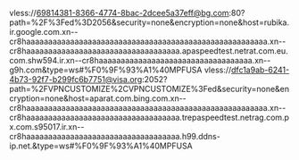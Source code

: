 vless://69814381-8366-4774-8bac-2dcee5a37eff@bg.com:80?path=%2F%3Fed%3D2056&security=none&encryption=none&host=rubika.ir.google.com.xn--cr8haaaaaaaaaaaaaaaaaaaaaaaaaaaaaaaaaaaaaaaaaaaaaaaaaaaaaaa.xn--cr8haaaaaaaaaaaaaaaaaaaaaaaaaaaaaaaaaaa.apaspeedtest.netrat.com.eu.com.shw594.ir.xn--cr8haaaaaaaaaaaaaaaaaaaaaaaaaaaaaaaaaaa.xn--g9h.com&type=ws#%F0%9F%93%A1%40MPFUSA
vless://dfc1a9ab-6241-4b73-92f7-b299fc6b7751@visa.org:2052?path=%2FVPNCUSTOMIZE%2CVPNCUSTOMIZE%3Fed&security=none&encryption=none&host=aparat.com.bing.com.xn--cr8haaaaaaaaaaaaaaaaaaaaaaaaaaaaaaaaaaaaaaaaaaaaaaaaaaaaaaa.xn--cr8haaaaaaaaaaaaaaaaaaaaaaaaaaaaaaaaaaa.trepaspeedtest.netrag.com.px.com.s95017.ir.xn--cr8haaaaaaaaaaaaaaaaaaaaaaaaaaaaaaaaaaa.h99.ddns-ip.net.&type=ws#%F0%9F%93%A1%40MPFUSA
